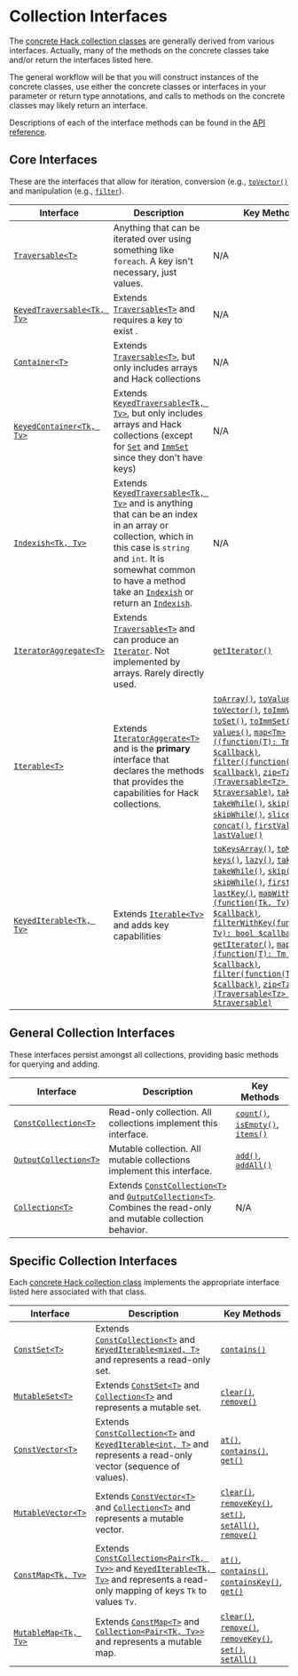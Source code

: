 # Collection Interfaces

The [concrete Hack collection classes](./classes.md) are generally derived from various interfaces. Actually, many of the methods on the concrete classes take and/or return the interfaces listed here. 

The general workflow will be that you will construct instances of the concrete classes, use either the concrete classes or interfaces in your parameter or return type annotations, and calls to methods on the concrete classes may likely return an interface.

Descriptions of each of the interface methods can be found in the [API reference](../reference/).

## Core Interfaces

These are the interfaces that allow for iteration, conversion (e.g., [`toVector()`](/hack/reference/class/Map/toVector/) and manipulation (e.g., [`filter`](/hack/reference/class/Vector/filter/)).

Interface | Description | Key Methods
----------|-------------|------------
[`Traversable<T>`](/hack/reference/interface/HH.Traversable/) | Anything that can be iterated over using something like `foreach`. A key isn't necessary, just values. | N/A
[`KeyedTraversable<Tk, Tv>`](/hack/reference/interface/HH.KeyedTraversable/) | Extends [`Traversable<T>`](/hack/reference/interface/HH.Traversable/) and requires a key to exist . | N/A
[`Container<T>`](/hack/reference/interface/HH.Container/) | Extends [`Traversable<T>`](/hack/reference/interface/HH.Traversable/), but only includes arrays and Hack collections | N/A
[`KeyedContainer<Tk, Tv>`](/hack/reference/interface/HH.KeyedContainer/) | Extends [`KeyedTraversable<Tk, Tv>`](/hack/reference/interface/HH.KeyedTraversable/), but only includes arrays and Hack collections (except for [`Set`](/hack/reference/class/Set/) and [`ImmSet`](/hack/reference/class/ImmSet/) since they don't have keys) | N/A
[`Indexish<Tk, Tv>`](/hack/reference/interface/Indexish/) | Extends [`KeyedTraversable<Tk, Tv>`](/hack/reference/interface/HH.KeyedTraversable/) and is anything that can be an index in an array or collection, which in this case is `string` and `int`. It is somewhat common to have a method take an [`Indexish`](/hack/reference/interface/Indexish/) or return an [`Indexish`](/hack/reference/interface/Indexish/). | N/A
[`IteratorAggregate<T>`](/hack/reference/interface/HH.IteratorAggregate/) | Extends [`Traversable<T>`](/hack/reference/interface/HH.Traversable/) and can produce an [`Iterator`](/hack/reference/interface/HH.Iterator/). Not implemented by arrays. Rarely directly used. | [`getIterator()`](/hack/reference/interface/HH.IteratorAggregate/getIterator/)
[`Iterable<T>`](/hack/reference/interface/HH.Iterable/) | Extends [`IteratorAggerate<T>`](/hack/reference/interface/HH.IteratorAggregate/) and is the **primary** interface that declares the methods that provides the capabilities for Hack collections. | [`toArray()`](/hack/reference/interface/HH.Iterable/toArray/), [`toValuesArray()`](/hack/reference/interface/HH.Iterable/toValuesArray/), [`toVector()`](/hack/reference/interface/HH.Iterable/toVector/), [`toImmVector()`](/hack/reference/interface/HH.Iterable/toImmVector/), [`toSet()`](/hack/reference/interface/HH.Iterable/toSet/), [`toImmSet()`](/hack/reference/interface/HH.Iterable/toImmSet/), [`lazy()`](/hack/reference/interface/HH.Iterable/lazy/), [`values()`](/hack/reference/interface/HH.Iterable/values/), [`map<Tm>((function(T): Tm) $callback)`](/hack/reference/interface/HH.Iterable/map/), [`filter((function(T): bool) $callback)`](/hack/reference/interface/HH.Iterable/filter/), [`zip<Tz>(Traversable<Tz> $traversable)`](/hack/reference/interface/HH.Iterable/zip/), [`take()`](/hack/reference/interface/HH.Iterable/take/), [`takeWhile()`](/hack/reference/interface/HH.Iterable/takeWhile/), [`skip()`](/hack/reference/interface/HH.Iterable/skip/), [`skipWhile()`](/hack/reference/interface/HH.Iterable/skipWhile/), [`slice()`](/hack/reference/interface/HH.Iterable/slice/), [`concat()`](/hack/reference/interface/HH.Iterable/concat/), [`firstValue()`](/hack/reference/interface/HH.Iterable/firstValue/), [`lastValue()`](/hack/reference/interface/HH.Iterable/lastValue/) 
[`KeyedIterable<Tk, Tv>`](/hack/reference/interface/HH.KeyedIterable/) | Extends [`Iterable<Tv>`](/hack/reference/interface/HH.Iterable/) and adds key capabilities | [`toKeysArray()`](/hack/reference/interface/HH.KeyedIterable/toKeysArray/), [`toMap()`](/hack/reference/interface/HH.KeyedIterable/toMap/), [`keys()`](/hack/reference/interface/HH.KeyedIterable/keys/), [`lazy()`](/hack/reference/interface/HH.KeyedIterable/lazy/), [`take()`](/hack/reference/interface/HH.KeyedIterable/take/), [`takeWhile()`](/hack/reference/interface/HH.KeyedIterable/takeWhile/), [`skip()`](/hack/reference/interface/HH.KeyedIterable/skip/), [`skipWhile()`](/hack/reference/interface/HH.KeyedIterable/skipWhile/), [`firstKey()`](/hack/reference/interface/HH.KeyedIterable/firstKey/), [`lastKey()`](/hack/reference/interface/HH.KeyedIterable/lastKey/), [`mapWithKey<Tm>(function(Tk, Tv): Tm $callback)`](/hack/reference/interface/HH.KeyedIterable/mapWithKey/), [`filterWithKey(function(Tk, Tv): bool $callback)`](/hack/reference/interface/HH.KeyedIterable/filterWithKey/), [`getIterator()`](/hack/reference/interface/HH.KeyedIterable/getIterator/), [`map<Tm>(function(T): Tm $callback)`](/hack/reference/interface/HH.KeyedIterable/map/), [`filter(function(T): bool $callback)`](/hack/reference/interface/HH.KeyedIterable/filter/), [`zip<Tz>(Traversable<Tz> $traversable)`](/hack/reference/interface/HH.KeyedIterable/zip/)

## General Collection Interfaces

These interfaces persist amongst all collections, providing basic methods for querying and adding.

Interface | Description | Key Methods
----------|-------------|------------
[`ConstCollection<T>`](/hack/reference/interface/ConstCollection/) | Read-only collection. All collections implement this interface. | [`count()`](/hack/reference/interface/ConstCollection/count/), [`isEmpty()`](/hack/reference/interface/ConstCollection/isEmpty/), [`items()`](/hack/reference/interface/ConstCollection/items/)
[`OutputCollection<T>`](/hack/reference/interface/OutputCollection/) | Mutable collection. All mutable collections implement this interface. | [`add()`](/hack/reference/interface/OutputCollection/add/), [`addAll()`](/hack/reference/interface/OutputCollection/addAll/)
[`Collection<T>`](/hack/reference/interface/HH.Collection/) | Extends [`ConstCollection<T>`](/hack/reference/interface/ConstCollection/) and [`OutputCollection<T>`](/hack/reference/interface/OutputCollection/). Combines the read-only and mutable collection behavior. | N/A

## Specific Collection Interfaces

Each [concrete Hack collection class](./classes.md) implements the appropriate interface listed here associated with that class.

Interface | Description | Key Methods
----------|-------------|------------
[`ConstSet<T>`](/hack/reference/interface/ConstSet/) | Extends [`ConstCollection<T>`](/hack/reference/interface/ConstCollection/) and [`KeyedIterable<mixed, T>`](/hack/reference/interface/HH.KeyedIterable/) and represents a read-only set. | [`contains()`](/hack/reference/interface/ConstSet/contains/)
[`MutableSet<T>`](/hack/reference/interface/MutableSet/) | Extends [`ConstSet<T>`](/hack/reference/interface/ConstSet/) and [`Collection<T>`](/hack/reference/interface/HH.Collection/) and represents a mutable set. | [`clear()`](/hack/reference/interface/MutableSet/clear/), [`remove()`](/hack/reference/interface/MutableSet/remove/)
[`ConstVector<T>`](/hack/reference/interface/ConstVector/) | Extends [`ConstCollection<T>`](/hack/reference/interface/ConstCollection/) and [`KeyedIterable<int, T>`](/hack/reference/interface/HH.KeyedIterable/) and represents a read-only vector (sequence of values). | [`at()`](/hack/reference/interface/ConstVector/at/), [`contains()`](/hack/reference/interface/ConstVector/contains/), [`get()`](/hack/reference/interface/ConstVector/get/)
[`MutableVector<T>`](/hack/reference/interface/MutableVector/) | Extends [`ConstVector<T>`](/hack/reference/interface/ConstVector/) and [`Collection<T>`](/hack/reference/interface/HH.Collection/) and represents a mutable vector. | [`clear()`](/hack/reference/interface/MutableVector/clear/), [`removeKey()`](/hack/reference/interface/MutableVector/removeKey/), [`set()`](/hack/reference/interface/MutableVector/set/), [`setAll()`](/hack/reference/interface/MutableVector/setAll/), [`remove()`](/hack/reference/interface/MutableVector/setAll)
[`ConstMap<Tk, Tv>`](/hack/reference/interface/ConstMap/) | Extends [`ConstCollection<Pair<Tk, Tv>>`](/hack/reference/interface/ConstCollection/) and [`KeyedIterable<Tk, Tv>`](/hack/reference/interface/HH.KeyedIterable/) and represents a read-only mapping of keys `Tk` to values `Tv`. | [`at()`](/hack/reference/interface/ConstMap/at/), [`contains()`](/hack/reference/interface/ConstMap/contains/), [`containsKey()`](/hack/reference/interface/ConstMap/containsKey/), [`get()`](/hack/reference/interface/ConstMap/get/)
[`MutableMap<Tk, Tv>`](/hack/reference/interface/MutableMap/) | Extends [`ConstMap<T>`](/hack/reference/interface/ConstMap/) and [`Collection<Pair<Tk, Tv>>`](/hack/reference/interface/HH.Collection/) and represents a mutable map. | [`clear()`](/hack/reference/interface/MutableMap/clear/), [`remove()`](/hack/reference/interface/MutableMap/remove/), [`removeKey()`](/hack/reference/interface/MutableMap/removeKey/), [`set()`](/hack/reference/interface/MutableMap/set/), [`setAll()`](/hack/reference/interface/MutableMap/setAll/)
